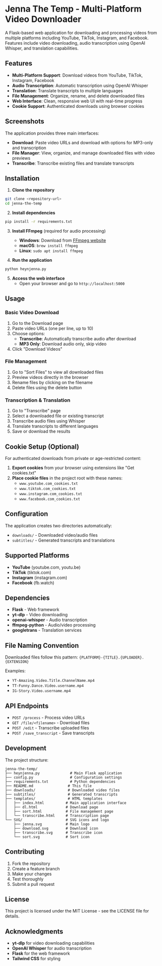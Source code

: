 # Jenna The Temp - Multi-Platform Video Downloader

A Flask-based web application for downloading and processing videos from multiple platforms including YouTube, TikTok, Instagram, and Facebook. Features include video downloading, audio transcription using OpenAI Whisper, and translation capabilities.

## Features

- **Multi-Platform Support**: Download videos from YouTube, TikTok, Instagram, Facebook
- **Audio Transcription**: Automatic transcription using OpenAI Whisper
- **Translation**: Translate transcripts to multiple languages
- **File Management**: Organize, rename, and delete downloaded files
- **Web Interface**: Clean, responsive web UI with real-time progress
- **Cookie Support**: Authenticated downloads using browser cookies

## Screenshots

The application provides three main interfaces:
- **Download**: Paste video URLs and download with options for MP3-only and transcription
- **File Manager**: View, organize, and manage downloaded files with video previews
- **Transcribe**: Transcribe existing files and translate transcripts

## Installation

1. **Clone the repository**
```bash
git clone <repository-url>
cd jenna-the-temp
```

2. **Install dependencies**
```bash
pip install -r requirements.txt
```

3. **Install FFmpeg** (required for audio processing)
   - **Windows**: Download from [FFmpeg website](https://ffmpeg.org/download.html)
   - **macOS**: `brew install ffmpeg`
   - **Linux**: `sudo apt install ffmpeg`

4. **Run the application**
```bash
python heynjenna.py
```

5. **Access the web interface**
   - Open your browser and go to `http://localhost:5000`

## Usage

### Basic Video Download
1. Go to the Download page
2. Paste video URLs (one per line, up to 10)
3. Choose options:
   - **Transcribe**: Automatically transcribe audio after download
   - **MP3 Only**: Download audio only, skip video
4. Click "Download Videos"

### File Management
1. Go to "Sort Files" to view all downloaded files
2. Preview videos directly in the browser
3. Rename files by clicking on the filename
4. Delete files using the delete button

### Transcription & Translation
1. Go to "Transcribe" page
2. Select a downloaded file or existing transcript
3. Transcribe audio files using Whisper
4. Translate transcripts to different languages
5. Save or download the results

## Cookie Setup (Optional)

For authenticated downloads from private or age-restricted content:

1. **Export cookies** from your browser using extensions like "Get cookies.txt"
2. **Place cookie files** in the project root with these names:
   - `www.youtube.com_cookies.txt`
   - `www.tiktok.com_cookies.txt`
   - `www.instagram.com_cookies.txt`
   - `www.facebook.com_cookies.txt`

## Configuration

The application creates two directories automatically:
- `downloads/` - Downloaded video/audio files
- `subtitles/` - Generated transcripts and translations

## Supported Platforms

- **YouTube** (youtube.com, youtu.be)
- **TikTok** (tiktok.com)
- **Instagram** (instagram.com)
- **Facebook** (fb.watch)

## Dependencies

- **Flask** - Web framework
- **yt-dlp** - Video downloading
- **openai-whisper** - Audio transcription
- **ffmpeg-python** - Audio/video processing
- **googletrans** - Translation services

## File Naming Convention

Downloaded files follow this pattern:
`{PLATFORM}-{TITLE}.{UPLOADER}.{EXTENSION}`

Examples:
- `YT-Amazing.Video.Title.ChannelName.mp4`
- `TT-Funny.Dance.Video.username.mp4`
- `IG-Story.Video.username.mp4`

## API Endpoints

- `POST /process` - Process video URLs
- `GET /file/<filename>` - Download files
- `POST /edit` - Transcribe uploaded files
- `POST /save_transcript` - Save transcripts

## Development

The project structure:
```
jenna-the-temp/
├── heynjenna.py              # Main Flask application
├── config.py                 # Configuration settings
├── requirements.txt          # Python dependencies
├── README.md                # This file
├── downloads/               # Downloaded video files
├── subtitles/               # Generated transcripts
├── templates/               # HTML templates
│   ├── index.html          # Main application interface
│   ├── dl.html             # Download page
│   ├── sort.html           # File management page
│   └── transcribe.html     # Transcription page
└── SVG/                    # SVG icons and logo
    ├── jenna.svg           # Main logo
    ├── download.svg        # Download icon
    ├── transcribe.svg      # Transcribe icon
    └── sort.svg            # Sort icon
```

## Contributing

1. Fork the repository
2. Create a feature branch
3. Make your changes
4. Test thoroughly
5. Submit a pull request

## License

This project is licensed under the MIT License - see the LICENSE file for details.

## Acknowledgments

- **yt-dlp** for video downloading capabilities
- **OpenAI Whisper** for audio transcription
- **Flask** for the web framework
- **Tailwind CSS** for styling